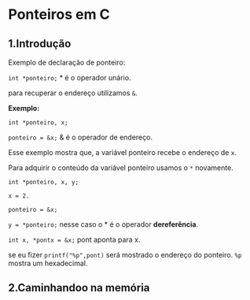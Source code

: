 # Ponteiros em C

## 1.Introdução

Exemplo de declaração de ponteiro: 

`int *ponteiro;` * é o operador unário.

para recuperar o endereço utilizamos `&`.
 

**Exemplo:**

`int *ponteiro, x;`
 
`ponteiro = &x;` & é o operador de endereço.

Esse exemplo mostra que, a variável ponteiro recebe o endereço de `x`.
 
Para adquirir o conteúdo da variável ponteiro usamos o `*` novamente.
 
`int *ponteiro, x, y;`
 
`x = 2.`
 
`ponteiro = &x;`
 
`y = *ponteiro;` nesse caso o * é o operador **dereferência**.
 
`int x, *pontx = &x;` pont aponta para x.
 
se eu fizer `printf("%p",pont)` será mostrado o endereço do ponteiro. `%p` mostra um hexadecimal.

## 2.Caminhandoo na memória
